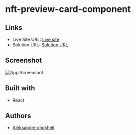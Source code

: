 # nft-preview-card-component


## Links

- Live Site URL: [Live site](https://nft-preview-card-component-aleksandrre.vercel.app/)
- Solution URL: [Solution URL](https://github.com/aleksandrre/nft-preview-card-component)

## Screenshot
![App Screenshot](https://user-images.githubusercontent.com/108459639/223807410-44d35c69-bbe7-4043-83be-d95f023eb28a.jpg)
## Built with
- React
## Authors
- [Aleksandre chokheli](https://github.com/aleksandrre)

